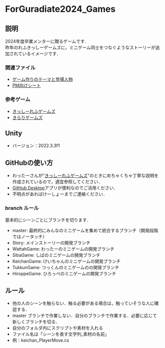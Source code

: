 # ForGuradiate2024_Games

## 説明
2024年度卒業メンターに贈るゲームです.  
昨年のれふきっしーゲームズに，ミニゲーム同士をつなぐようなストーリーが追加されているイメージです．

### 関連ファイル
- [ゲーム作りのテーマと登場人物](https://nine-bike-e1b.notion.site/2024-657e3095a7494eb392f9486dcc95e6f9?pvs=4)
- [PM向けシート](https://docs.google.com/document/d/1V3t_zMQyf0RXn0IwO1Ikf_5Zodj7-u9Sxe1x3IXSSFU/edit)

### 参考ゲーム
- [きっしーれふゲームズ](https://github.com/wattah1002/ref-kissy-games)
- [きらりゲームズ](https://github.com/keichange/kirari-games)


## Unity 
- バージョン：2022.3.3f1 

## GitHubの使い方
- わったーさんが"[きっしーれふゲームズ](https://github.com/wattah1002/ref-kissy-games)"のときにめちゃくちゃ丁寧な説明を作成されているので，適宜参照してください．
- [GitHub Desktop](https://desktop.github.com/)アプリが便利なのでご活用ください．
- 不明点があればけーしょーまでご連絡ください．

### branch ルール
基本的にシーンごとにブランチを切ります．
- master: 最終的にみんなのミニゲームを集めて統合するブランチ（開発段階ではノータッチ）
- Story: メインストーリーの開発ブランチ
- WattahGame: わったーのミニゲームの開発ブランチ
- SibaGame: しばのミニゲームの開発ブランチ
- KeichanGame: けいちゃんのミニゲームの開発ブランチ
- TukkunGame: つっくんのミニゲームのの開発ブランチ
- HiroppeGame: ひろっぺのミニゲームの開発ブランチ

## ルール
- 他の人のシーンを触らない．触る必要がある場合は，触っていそうな人に確認する．
- master ブランチで作業しない．自分のブランチで作業する．必要に応じて新しくブランチを切る．
- 自分のフォルダ内にスクリプトや素材を入れる
- ファイル名は「シーンを表す文字列_素材の名前」
 - 例：keichan_PlayerMove.cs
